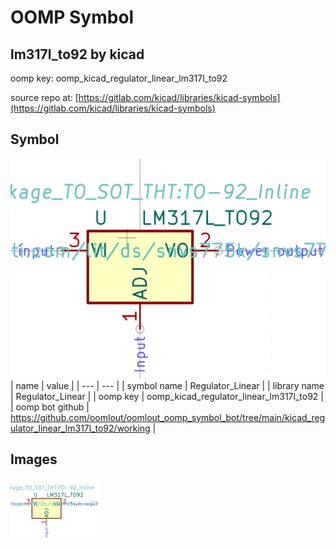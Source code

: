 # OOMP Symbol  
## lm317l_to92  by kicad  
  
oomp key: oomp_kicad_regulator_linear_lm317l_to92  
  
source repo at: [https://gitlab.com/kicad/libraries/kicad-symbols](https://gitlab.com/kicad/libraries/kicad-symbols)  
## Symbol  
  
[![working.png](working_600.png)](working.png)  
| name | value | 
| --- | --- | 
| symbol name | Regulator_Linear | 
| library name | Regulator_Linear | 
| oomp key | oomp_kicad_regulator_linear_lm317l_to92 | 
| oomp bot github | https://github.com/oomlout/oomlout_oomp_symbol_bot/tree/main/kicad_regulator_linear_lm317l_to92/working | 
## Images  
  
[![working.png](working_140.png)](working.png)  
